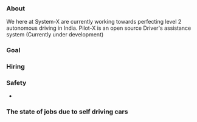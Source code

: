 ### About


We here at System-X are currently working towards perfecting level 2 autonomous driving in India.
Pilot-X is an open source Driver's assistance system (Currently under development)

### Goal

### Hiring

### Safety

- 

### The state of jobs due to self driving cars

